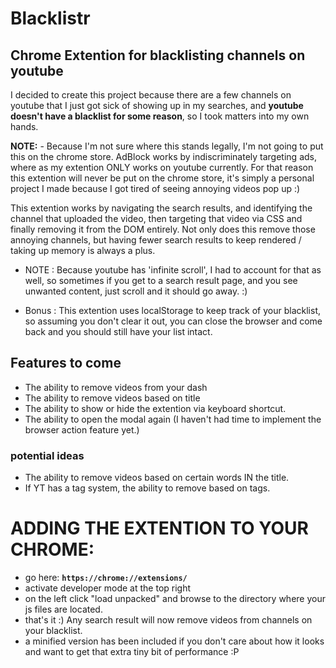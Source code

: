 # Blacklistr
## Chrome Extention for blacklisting channels on youtube

I decided to create this project because there are a few channels on youtube that I just got sick of showing up in my searches, and **youtube doesn't have a blacklist for some reason**, so I took matters into my own hands.

**NOTE:**  - Because I'm not sure where this stands legally, I'm not going to put this on the chrome store. AdBlock works by indiscriminately targeting ads, where as my extention ONLY works on youtube currently. For that reason this extention will never be put on the chrome store, it's simply a personal project I made because I got tired of seeing annoying videos pop up :)

This extention works by navigating the search results, and identifying the channel that uploaded the video, then targeting that video via CSS
and finally removing it from the DOM entirely.
Not only does this remove those annoying channels, but having fewer search results to keep rendered / taking up memory is always a plus.

 - NOTE : Because youtube has 'infinite scroll', I had to account for that as well, so sometimes if you get to a search result page, and you see unwanted content, just scroll and it should go away. :)

 - Bonus : This extention uses localStorage to keep track of your blacklist, so assuming you don't clear it out, you can close the browser and come back and you should still have your list intact.


## Features to come

 - The ability to remove videos from your dash
 - The ability to remove videos based on title
 - The ability to show or hide the extention via keyboard shortcut.
 - The ability to open the modal again (I haven't had time to implement the browser action feature yet.)

### potential ideas

 - The ability to remove videos based on certain words IN the title.
 - If YT has a tag system, the ability to remove based on tags.

# ADDING THE EXTENTION TO YOUR CHROME:
 - go here: **```https://chrome://extensions/```**
 - activate developer mode at the top right
 - on the left click "load unpacked" and browse to the directory where your js files are located.
 - that's it :) Any search result will now remove videos from channels on your blacklist.
 - a minified version has been included if you don't care about how it looks and want to get that extra tiny bit of performance :P
